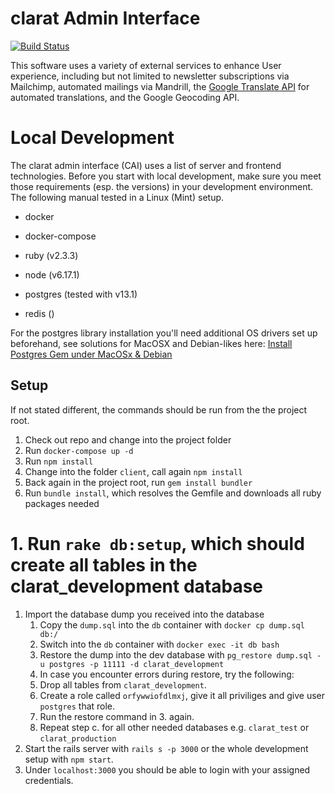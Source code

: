 clarat Admin Interface
======================

[![Build Status](https://travis-ci.org/clarat-org/claradmin.svg?branch=master)](https://travis-ci.org/clarat-org/claradmin)

This software uses a variety of external services to enhance User experience, including but not limited to newsletter subscriptions via Mailchimp, automated mailings via Mandrill, the [Google Translate API](https://cloud.google.com/translate/docs/) for automated translations, and the Google Geocoding API.

# Local Development

The clarat admin interface (CAI) uses a list of server and frontend technologies. Before you start with local development,
make sure you meet those requirements (esp. the versions) in your development environment.
The following manual tested in a Linux (Mint) setup.

* docker
* docker-compose


* ruby (v2.3.3)
* node (v6.17.1)
* postgres (tested with v13.1)
* redis ()

For the postgres library installation you'll need additional OS drivers set up beforehand,
see solutions for MacOSX and Debian-likes here:
[Install Postgres Gem under MacOSx & Debian](https://wikimatze.de/installing-postgresql-gem-under-ubuntu-and-mac/)

## Setup

If not stated different, the commands should be run from the the project root.

1. Check out repo and change into the project folder
1. Run `docker-compose up -d`
1. Run `npm install`
1. Change into the folder `client`, call again `npm install`
1. Back again in the project root, run `gem install bundler`
1. Run `bundle install`, which resolves the Gemfile and downloads all ruby packages needed
# 1. Run `rake db:setup`, which should create all tables in the clarat_development database
1. Import the database dump you received into the database
   1. Copy the `dump.sql` into the `db` container with `docker cp dump.sql db:/`
   1. Switch into the `db` container with `docker exec -it db bash`
   1. Restore the dump into the dev database with `pg_restore dump.sql -u postgres -p 11111 -d clarat_development`
   1. In case you encounter errors during restore, try the following:
     1. Drop all tables from `clarat_development`.
     2. Create a role called `orfywwiofdlmxj`, give it all priviliges and give user `postgres` that role.
     3. Run the restore command in 3. again.
   1. Repeat step c. for all other needed databases e.g. `clarat_test` or `clarat_production`
1. Start the rails server with `rails s -p 3000` or the whole development setup with `npm start`.
1. Under `localhost:3000` you should be able to login with your assigned credentials.

